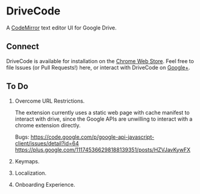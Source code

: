 # DriveCode

A [CodeMirror](http://codemirror.net) text editor UI for Google Drive.

## Connect

DriveCode is available for installation on the [Chrome Web Store](https://chrome.google.com/webstore/detail/drivecode/cafaeenamnaaddgainjldnlhikikobpd).
Feel free to file Issues (or Pull Requests!) here, or interact with DriveCode on [Google+](https://plus.google.com/b/100255334116155747183/).

## To Do

1. Overcome URL Restrictions.

   The extension currently uses a static web page with cache manifest to interact with drive, since the Google APIs are unwilling to
   interact with a chrome extension directly.
   
   Bugs:
   https://code.google.com/p/google-api-javascript-client/issues/detail?id=64
   https://plus.google.com/111745366298188139351/posts/HZVJavKywFX

2. Keymaps.
3. Localization.
4. Onboarding Experience.
